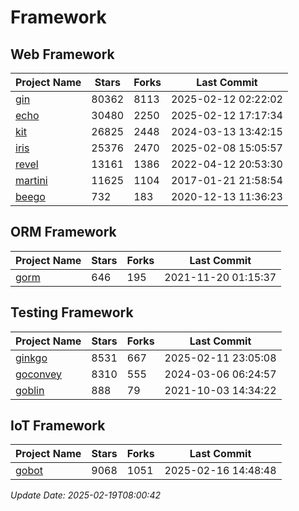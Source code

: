 # Framework

## Web Framework
| Project Name | Stars | Forks | Last Commit |
| ------------ | ----- | ----- | ----------- |
| [gin](https://github.com/gin-gonic/gin) | 80362 | 8113 | 2025-02-12 02:22:02 |
| [echo](https://github.com/labstack/echo) | 30480 | 2250 | 2025-02-12 17:17:34 |
| [kit](https://github.com/go-kit/kit) | 26825 | 2448 | 2024-03-13 13:42:15 |
| [iris](https://github.com/kataras/iris) | 25376 | 2470 | 2025-02-08 15:05:57 |
| [revel](https://github.com/revel/revel) | 13161 | 1386 | 2022-04-12 20:53:30 |
| [martini](https://github.com/go-martini/martini) | 11625 | 1104 | 2017-01-21 21:58:54 |
| [beego](https://github.com/astaxie/beego) | 732 | 183 | 2020-12-13 11:36:23 |

## ORM Framework
| Project Name | Stars | Forks | Last Commit |
| ------------ | ----- | ----- | ----------- |
| [gorm](https://github.com/jinzhu/gorm) | 646 | 195 | 2021-11-20 01:15:37 |

## Testing Framework
| Project Name | Stars | Forks | Last Commit |
| ------------ | ----- | ----- | ----------- |
| [ginkgo](https://github.com/onsi/ginkgo) | 8531 | 667 | 2025-02-11 23:05:08 |
| [goconvey](https://github.com/smartystreets/goconvey) | 8310 | 555 | 2024-03-06 06:24:57 |
| [goblin](https://github.com/franela/goblin) | 888 | 79 | 2021-10-03 14:34:22 |

## IoT Framework
| Project Name | Stars | Forks | Last Commit |
| ------------ | ----- | ----- | ----------- |
| [gobot](https://github.com/hybridgroup/gobot) | 9068 | 1051 | 2025-02-16 14:48:48 |

*Update Date: 2025-02-19T08:00:42*